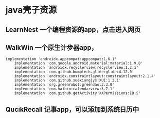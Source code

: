 # java壳子资源

## LearnNest 一个编程资源的app，点击进入网页


## WalkWin 一个原生计步器app，
```
implementation 'androidx.appcompat:appcompat:1.6.1'
    implementation 'com.google.android.material:material:1.9.0'
    implementation 'androidx.recyclerview:recyclerview:1.2.1'
    implementation 'com.github.bumptech.glide:glide:4.12.0'
    implementation 'androidx.constraintlayout:constraintlayout:2.1.4'
    implementation 'com.github.xuexiangjys:XUI:1.2.1'
    implementation 'org.greenrobot:greendao:3.3.0'
    implementation 'com.haibin:calendarview:3.7.1'
    implementation 'com.github.getActivity:XXPermissions:18.5'
```

## QucikRecall 记事app，可以添加到系统日历中